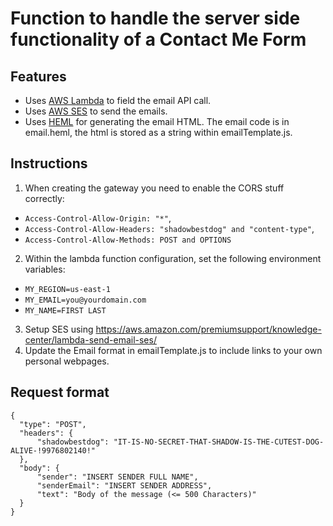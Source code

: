# Function to handle the server side functionality of a Contact Me Form

## Features
- Uses [AWS Lambda](https://aws.amazon.com/lambda/) to field the email API call.
- Uses [AWS SES](https://aws.amazon.com/ses/) to send the emails.
- Uses [HEML](https://heml.io/) for generating the email HTML.  The email code is in email.heml, the html is stored as a string within emailTemplate.js.

## Instructions

1. When creating the gateway you need to enable the CORS stuff correctly: 
  - `Access-Control-Allow-Origin: "*"`,
  - `Access-Control-Allow-Headers: "shadowbestdog" and "content-type"`,
  - `Access-Control-Allow-Methods: POST and OPTIONS`  
2. Within the lambda function configuration, set the following environment variables:
  - `MY_REGION=us-east-1`
  - `MY_EMAIL=you@yourdomain.com`
  - `MY_NAME=FIRST LAST`
3. Setup SES using https://aws.amazon.com/premiumsupport/knowledge-center/lambda-send-email-ses/
4. Update the Email format in emailTemplate.js to include links to your own personal webpages.

## Request format
```
{  
  "type": "POST",
  "headers": {  
      "shadowbestdog": "IT-IS-NO-SECRET-THAT-SHADOW-IS-THE-CUTEST-DOG-ALIVE-!9976802140!"  
  },  
  "body": {  
      "sender": "INSERT SENDER FULL NAME",  
      "senderEmail": "INSERT SENDER ADDRESS",  
      "text": "Body of the message (<= 500 Characters)"  
  }  
}  
```